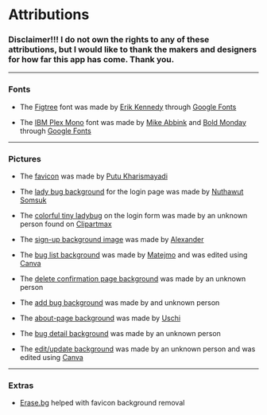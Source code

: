 # **Attributions**
### **Disclaimer!!!** I do not own the rights to any of these attributions, but I would like to thank the makers and designers for how far this app has come. Thank you.

---

### Fonts 
* The [Figtree](https://fonts.google.com/specimen/Figtree?query=fig) font was made by [Erik Kennedy](https://fonts.google.com/?query=Erik+Kennedy) through [Google Fonts](https://fonts.google.com/)

* The [IBM Plex Mono](https://fonts.google.com/specimen/IBM+Plex+Mono?query=IBM) font was made by [Mike Abbink](https://fonts.google.com/?query=Mike+Abbink) and [Bold Monday](https://fonts.google.com/?query=Bold+Monday) through [Google Fonts](https://fonts.google.com/)

---
### Pictures
* The [favicon](https://thenounproject.com/icon/software-bugs-1510126/) was made by [Putu Kharismayadi](https://thenounproject.com/putukharismayadi/)

* The [lady bug background](https://www.istockphoto.com/photo/computer-bug-failure-or-error-of-software-and-hardware-concept-miniature-red-ladybug-gm1011619072-272570589) for the login page was made by [Nuthawut Somsuk](https://www.istockphoto.com/portfolio/eamesBot?mediatype=photography)

* The [colorful tiny ladybug](https://www.clipartmax.com/middle/m2H7G6A0H7N4m2i8_computer-bug-clipart-software-bug-patch-tuesday-clip-computer-bugs/) on the login form was made by an unknown person found on [Clipartmax](https://www.clipartmax.com/)

* The [sign-up background image](https://stock.adobe.com/search/images?k=software+bug&asset_id=231685699) was made by [Alexander](https://stock.adobe.com/contributor/205980439/alexander?load_type=author&prev_url=detail)

* The [bug list background](https://www.istockphoto.com/photo/yellow-glowing-circuit-board-close-up-gm536657616-95034193) was made by [Matejmo](https://www.istockphoto.com/portfolio/matejmo?mediatype=photography) and was edited using [Canva](https://www.canva.com/)

* The [delete confirmation page background](https://one2one.sparklight.com/top-signs-you-may-have-a-computer-virus/) was made by an unknown person

* The [add bug background](https://codoid.com/software-testing/common-reasons-bugs-go-undetected/) was made by and unknown person

* The [about-page background](https://www.flickr.com/photos/batiks/7610535900) was made by [Uschi](https://www.flickr.com/photos/batiks/)

* The [bug detail background](https://www.techslang.com/definition/what-is-a-computer-bug/) was made by an unknown person

* The [edit/update background](https://www.bitdefender.com/blog/hotforsecurity/microsoft-rolls-out-emergency-updates-for-windows-server-and-vpn-bugs/) was made by an unknown person and was edited using [Canva](https://www.canva.com/)

---
### Extras
* [Erase.bg](https://www.erase.bg/) helped with favicon background removal
